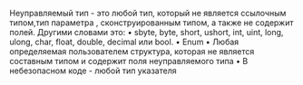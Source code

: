 Неуправляемый тип - это любой тип, который не является ссылочным типом,тип параметра , сконструированным типом,
а также не содержит полей. Другими словами это:
• sbyte, byte, short, ushort, int, uint, long, ulong, char, float, double, decimal или bool.
• Enum
• Любая определяемая пользователем структура, которая не является составным типом и содержит поля неуправляемого типа
• В небезопасном коде - любой тип указателя